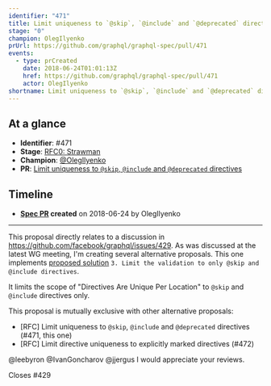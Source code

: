```yaml
---
identifier: "471"
title: Limit uniqueness to `@skip`, `@include` and `@deprecated` directives
stage: "0"
champion: OlegIlyenko
prUrl: https://github.com/graphql/graphql-spec/pull/471
events:
  - type: prCreated
    date: 2018-06-24T01:01:13Z
    href: https://github.com/graphql/graphql-spec/pull/471
    actor: OlegIlyenko
shortname: Limit uniqueness to `@skip`, `@include` and `@deprecated` directives
---
```


## At a glance

- **Identifier**: #471
- **Stage**: [RFC0: Strawman](https://github.com/graphql/graphql-spec/blob/main/CONTRIBUTING.md#stage-0-strawman)
- **Champion**: [@OlegIlyenko](https://github.com/OlegIlyenko)
- **PR**: [Limit uniqueness to `@skip`, `@include` and `@deprecated` directives](https://github.com/graphql/graphql-spec/pull/471)

<!-- BEGIN_CUSTOM_TEXT -->



<!-- END_CUSTOM_TEXT -->

## Timeline

- **[Spec PR](https://github.com/graphql/graphql-spec/pull/471) created** on 2018-06-24 by OlegIlyenko

<!-- VERBATIM -->

---

This proposal directly relates to a discussion in https://github.com/facebook/graphql/issues/429. As was discussed at the latest WG meeting, I'm creating several alternative proposals. This one implements [proposed solution](https://github.com/facebook/graphql/issues/429#issuecomment-392946579) `3. Limit the validation to only @skip and @include directives`.

It limits the scope of "Directives Are Unique Per Location" to `@skip` and `@include` directives only.

This proposal is mutually exclusive with other alternative proposals:

* [RFC] Limit uniqueness to `@skip`, `@include` and `@deprecated` directives (#471, this one)
* [RFC] Limit directive uniqueness to explicitly marked directives (#472)

@leebyron @IvanGoncharov @jjergus I would appreciate your reviews.

Closes #429
